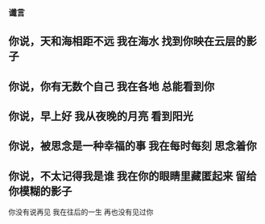 ### 谶言
你说，天和海相距不远
我在海水
找到你映在云层的影子
---
你说，你有无数个自己
我在各地
总能看到你
---
你说，早上好
我从夜晚的月亮
看到阳光
---
你说，被思念是一种幸福的事
我在每时每刻
思念着你
---
你说，不太记得我是谁
我在你的眼睛里藏匿起来
留给你模糊的影子
---
你没有说再见
我在往后的一生
再也没有见过你
